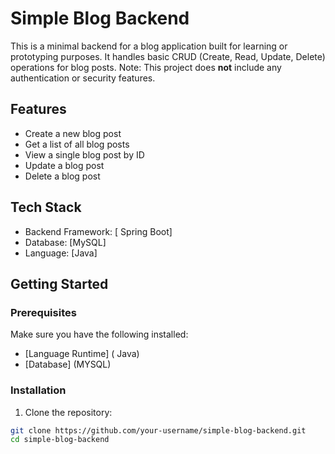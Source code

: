# Simple Blog Backend

This is a minimal backend for a blog application built for learning or prototyping purposes. It handles basic CRUD (Create, Read, Update, Delete) operations for blog posts. Note: This project does **not** include any authentication or security features.

## Features

- Create a new blog post
- Get a list of all blog posts
- View a single blog post by ID
- Update a blog post
- Delete a blog post

## Tech Stack

- Backend Framework: [ Spring Boot]
- Database: [MySQL]
- Language: [Java]

## Getting Started

### Prerequisites

Make sure you have the following installed:

- [Language Runtime] ( Java)
- [Database] (MYSQL)

### Installation

1. Clone the repository:

```bash
git clone https://github.com/your-username/simple-blog-backend.git
cd simple-blog-backend
